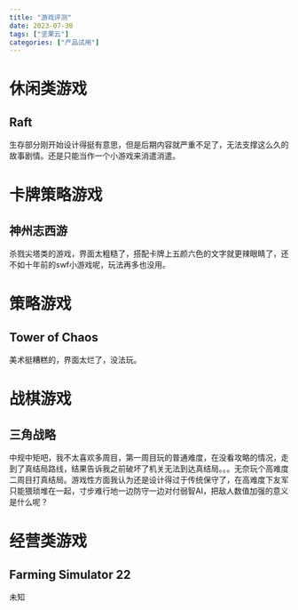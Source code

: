 ```yaml
---
title: "游戏评测"
date: 2023-07-30
tags: ["坚果云"]
categories: ["产品试用"]
---
```


# 休闲类游戏

## Raft

生存部分刚开始设计得挺有意思，但是后期内容就严重不足了，无法支撑这么久的故事剧情。还是只能当作一个小游戏来消遣消遣。



# 卡牌策略游戏

## 神州志西游

杀戮尖塔类的游戏，界面太粗糙了，搭配卡牌上五颜六色的文字就更辣眼睛了，还不如十年前的swf小游戏呢，玩法再多也没用。





# 策略游戏

## Tower of Chaos

美术挺糟糕的，界面太烂了，没法玩。



# 战棋游戏

## 三角战略

中规中矩吧，我不太喜欢多周目，第一周目玩的普通难度，在没看攻略的情况，走到了真结局路线，结果告诉我之前破坏了机关无法到达真结局。。。无奈玩个高难度二周目打真结局。游戏性方面我认为还是设计得过于传统保守了，在高难度下友军只能猥琐堆在一起，寸步难行地一边防守一边对付弱智AI，把敌人数值加强的意义是什么呢？



# 经营类游戏

## Farming Simulator 22

未知

